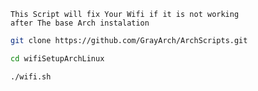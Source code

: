 ```tailwind
This Script will fix Your Wifi if it is not working
after The base Arch instalation
```
```bash
git clone https://github.com/GrayArch/ArchScripts.git
```
```bash
cd wifiSetupArchLinux
```
```bash
./wifi.sh
```
